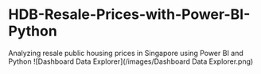 # HDB-Resale-Prices-with-Power-BI-Python
Analyzing resale public housing prices in Singapore using Power BI and Python
![Dashboard Data Explorer](/images/Dashboard Data Explorer.png)
